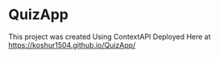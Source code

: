 # QuizApp
This project was created Using ContextAPI
Deployed Here at
https://koshur1504.github.io/QuizApp/
